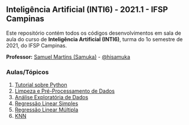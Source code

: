 ## Inteligência Artificial (INTI6) - 2021.1 - IFSP Campinas

Este repositório contém todos os códigos desenvolvimentos em sala de aula do curso de **Inteligência Artificial (INTI6)**, turma do 1o semestre de 2021, do IFSP Campinas.

**Professor:** [Samuel Martins (Samuka)](http://hisamuka.github.io/) - [@hisamuka](https://github.com/hisamuka)

### Aulas/Tópicos
1. [Tutorial sobre Python](https://github.com/xavecoding/IFSP-CMP-INTI6-2021.1/tree/main/tutorial_python)
2. [Limpeza e Pré-Processamento de Dados](https://github.com/xavecoding/IFSP-CMP-INTI6-2021.1/blob/main/analise_exploratoria_de_dados/limpeza_e_preprocessamento_de_dados_googleplaystore.ipynb)
3. [Análise Exploratória de Dados](https://github.com/xavecoding/IFSP-CMP-INTI6-2021.1/tree/main/analise_exploratoria_de_dados)
4. [Regressão Linear Simples](https://github.com/xavecoding/IFSP-CMP-INTI6-2021.1/blob/main/regressao_linear/simple_linear_regression.ipynb)
5. [Regressão Linear Múltipla](https://github.com/xavecoding/IFSP-CMP-INTI6-2021.1/blob/main/regressao_linear/linear_regression.ipynb)
6. [KNN](https://github.com/xavecoding/IFSP-CMP-INTI6-2021.1/blob/main/knn/k_nearest_neighbors.ipynb)
